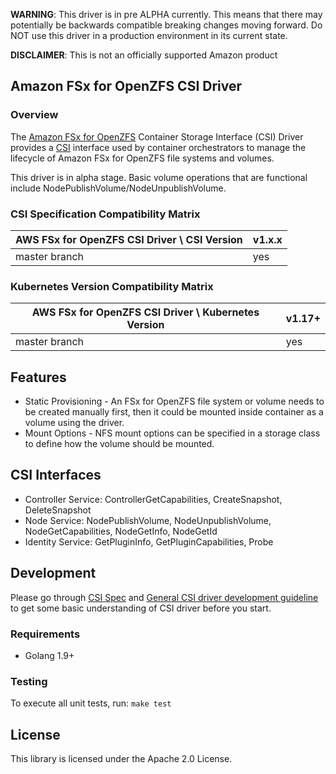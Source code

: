 **WARNING**: This driver is in pre ALPHA currently. This means that there may potentially be backwards compatible breaking changes moving forward. Do NOT use this driver in a production environment in its current state.

**DISCLAIMER**: This is not an officially supported Amazon product

## Amazon FSx for OpenZFS CSI Driver
### Overview

The [Amazon FSx for OpenZFS](https://aws.amazon.com/fsx/openzfs/) Container Storage Interface (CSI) Driver provides a [CSI](https://github.com/container-storage-interface/spec/blob/master/spec.md) interface used by container orchestrators to manage the lifecycle of Amazon FSx for OpenZFS file systems and volumes.

This driver is in alpha stage. Basic volume operations that are functional include NodePublishVolume/NodeUnpublishVolume.

### CSI Specification Compatibility Matrix
| AWS FSx for OpenZFS CSI Driver \ CSI Version | v1.x.x |
|----------------------------------------------|--------|
| master branch                                | yes    |

### Kubernetes Version Compatibility Matrix
| AWS FSx for OpenZFS CSI Driver \ Kubernetes Version | v1.17+ |
|-----------------------------------------------------|--------|
| master branch                                       | yes    |

## Features
* Static Provisioning - An FSx for OpenZFS file system or volume needs to be created manually first, then it could be mounted inside container as a volume using the driver.
* Mount Options - NFS mount options can be specified in a storage class to define how the volume should be mounted.

## CSI Interfaces
* Controller Service: ControllerGetCapabilities, CreateSnapshot, DeleteSnapshot
* Node Service: NodePublishVolume, NodeUnpublishVolume, NodeGetCapabilities, NodeGetInfo, NodeGetId
* Identity Service: GetPluginInfo, GetPluginCapabilities, Probe

## Development
Please go through [CSI Spec](https://github.com/container-storage-interface/spec/blob/master/spec.md) and [General CSI driver development guideline](https://kubernetes-csi.github.io/docs/Development.html) to get some basic understanding of CSI driver before you start.

### Requirements
* Golang 1.9+

### Testing
To execute all unit tests, run: `make test`

## License
This library is licensed under the Apache 2.0 License. 